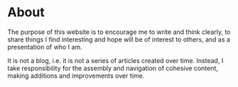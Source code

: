 # About

The purpose of this website is to encourage me to write and think clearly, to share things I find interesting and hope will be of interest to others, and as a presentation of who I am.

It is not a blog, i.e. it is not a series of articles created over time. Instead, I take responsibility for the assembly and navigation of cohesive content, making additions and improvements over time.
